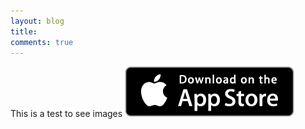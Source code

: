 ```yaml
---
layout: blog
title: 
comments: true
---
```


This is a test to see images
![My helpful screenshot](/public/images/apple.png)


